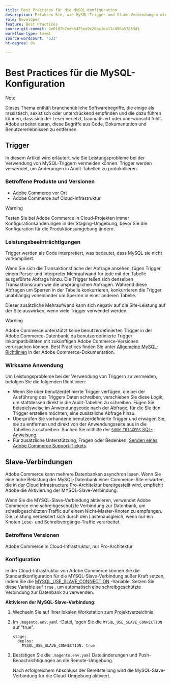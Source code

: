 ```yaml
---
title: Best Practices für die MySQL-Konfiguration
description: Erfahren Sie, wie MySQL-Trigger und Slave-Verbindungen die Performance von Commerce-Sites beeinflussen und wie sie effektiv verwendet werden.
role: Developer
feature: Best Practices
source-git-commit: 3e0187b7eeb6475ea9c20bc1da11c496b57853d1
workflow-type: tm+mt
source-wordcount: '533'
ht-degree: 0%

---
```



# Best Practices für die MySQL-Konfiguration

>[!NOTE]
>
>Dieses Thema enthält branchenübliche Softwarebegriffe, die einige als rassistisch, sexistisch oder unterdrückend empfinden und die dazu führen können, dass sich der Leser verletzt, traumatisiert oder unerwünscht fühlt. Adobe arbeitet daran, diese Begriffe aus Code, Dokumentation und Benutzererlebnissen zu entfernen.

## Trigger

In diesem Artikel wird erläutert, wie Sie Leistungsprobleme bei der Verwendung von MySQL-Triggern vermeiden können. Trigger werden verwendet, um Änderungen in Audit-Tabellen zu protokollieren.

### Betroffene Produkte und Versionen

- Adobe Commerce vor Ort
- Adobe Commerce auf Cloud-Infrastruktur

>[!WARNING]
>
>Testen Sie bei Adobe Commerce in Cloud-Projekten immer Konfigurationsänderungen in der Staging-Umgebung, bevor Sie die Konfiguration für die Produktionsumgebung ändern.

### Leistungsbeeinträchtigungen

Trigger werden als Code interpretiert, was bedeutet, dass MySQL sie nicht vorkompiliert.

Wenn Sie sich die Transaktionsfläche der Abfrage ansehen, fügen Trigger einem Parser und Interpreter Mehraufwand für jede mit der Tabelle ausgeführte Abfrage hinzu. Die Trigger teilen sich denselben Transaktionsraum wie die ursprünglichen Abfragen. Während diese Abfragen um Sperren in der Tabelle konkurrieren, konkurrieren die Trigger unabhängig voneinander um Sperren in einer anderen Tabelle.

Dieser zusätzliche Mehraufwand kann sich negativ auf die Site-Leistung auf der Site auswirken, wenn viele Trigger verwendet werden.

>[!WARNING]
>
>Adobe Commerce unterstützt keine benutzerdefinierten Trigger in der Adobe Commerce-Datenbank, da benutzerdefinierte Trigger Inkompatibilitäten mit zukünftigen Adobe Commerce-Versionen verursachen können. Best Practices finden Sie unter [Allgemeine MySQL-Richtlinien](../../../installation/prerequisites/database/mysql.md) in der Adobe Commerce-Dokumentation.

### Wirksame Anwendung

Um Leistungsprobleme bei der Verwendung von Triggern zu vermeiden, befolgen Sie die folgenden Richtlinien:

- Wenn Sie über benutzerdefinierte Trigger verfügen, die bei der Ausführung des Triggers Daten schreiben, verschieben Sie diese Logik, um stattdessen direkt in die Audit-Tabellen zu schreiben. Fügen Sie beispielsweise im Anwendungscode nach der Abfrage, für die Sie den Trigger erstellen möchten, eine zusätzliche Abfrage hinzu.
- Überprüfen Sie vorhandene benutzerdefinierte Trigger und erwägen Sie, sie zu entfernen und direkt von der Anwendungsseite aus in die Tabellen zu schreiben. Suchen Sie mithilfe der [`SHOW TRIGGERS` SQL-Anweisung](https://dev.mysql.com/doc/refman/8.0/en/show-triggers.html).
- Für zusätzliche Unterstützung, Fragen oder Bedenken: [Senden eines Adobe Commerce Support-Tickets](https://experienceleague.adobe.com/docs/commerce-knowledge-base/kb/help-center-guide/magento-help-center-user-guide.html?#submit-ticket).

## Slave-Verbindungen

Adobe Commerce kann mehrere Datenbanken asynchron lesen. Wenn Sie eine hohe Belastung der MySQL-Datenbank einer Commerce-Site erwarten, die in der Cloud Infrastructure Pro-Architektur bereitgestellt wird, empfiehlt Adobe die Aktivierung der MYSQL-Slave-Verbindung.

Wenn Sie die MYSQL-Slave-Verbindung aktivieren, verwendet Adobe Commerce eine schreibgeschützte Verbindung zur Datenbank, um schreibgeschützten Traffic auf einem Nicht-Master-Knoten zu empfangen. Die Leistung verbessert sich durch den Lastenausgleich, wenn nur ein Knoten Lese- und Schreibvorgänge-Traffic verarbeitet.

### Betroffene Versionen

Adobe Commerce in Cloud-Infrastruktur, nur Pro-Architektur

### Konfiguration

In der Cloud-Infrastruktur von Adobe Commerce können Sie die Standardkonfiguration für die MYSQL-Slave-Verbindung außer Kraft setzen, indem Sie die [MYSQL_USE_SLAVE_CONNECTION](https://experienceleague.adobe.com/docs/commerce-cloud-service/user-guide/configure/env/stage/variables-deploy.html#mysql_use_slave_connection) -Variable. Setzen Sie diese Variable auf `true` , um automatisch eine schreibgeschützte Verbindung zur Datenbank zu verwenden.

**Aktivieren der MySQL-Slave-Verbindung**:

1. Wechseln Sie auf Ihrer lokalen Workstation zum Projektverzeichnis.

1. Im `.magento.env.yaml` -Datei, legen Sie die `MYSQL_USE_SLAVE_CONNECTION` auf &quot;true&quot;.

   ```
   stage:
     deploy:
       MYSQL_USE_SLAVE_CONNECTION: true
   ```

1. Bestätigen Sie die `.magento.env.yaml` Dateiänderungen und Push-Benachrichtigungen an die Remote-Umgebung.

   Nach erfolgreichem Abschluss der Bereitstellung wird die MySQL-Slave-Verbindung für die Cloud-Umgebung aktiviert.
